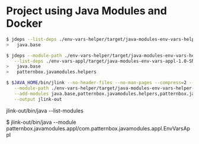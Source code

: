 
# Project using Java Modules and Docker

```bash
$ jdeps --list-deps ./env-vars-helper/target/java-modules-env-vars-helper-1.0-SNAPSHOT.jar 
>   java.base
```

```bash
$ jdeps --module-path ./env-vars-helper/target/java-modules-env-vars-helper-1.0-SNAPSHOT.jar \
   --list-deps ./env-vars-appl/target/java-modules-env-vars-appl-1.0-SNAPSHOT.jar
>   java.base
>   patternbox.javamodules.helpers
```

```bash
$ $JAVA_HOME/bin/jlink --no-header-files --no-man-pages --compress=2 --strip-debug \
   --module-path ./env-vars-helper/target/java-modules-env-vars-helper-1.0-SNAPSHOT.jar:./env-vars-appl/target/java-modules-env-vars-appl-1.0-SNAPSHOT.jar \
   --add-modules java.base,patternbox.javamodules.helpers,patternbox.javamodules.appl \
   --output jlink-out
```


jlink-out/bin/java --list-modules

$ jlink-out/bin/java --module patternbox.javamodules.appl/com.patternbox.javamodules.appl.EnvVarsAppl